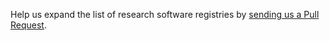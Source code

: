 Help us expand the list of research software registries by [sending us a Pull
Request](https://help.github.com/en/articles/creating-a-pull-request).
